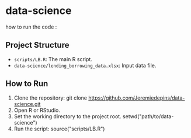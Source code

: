 # data-science
how to run the code : 

## Project Structure
- `scripts/LB.R`: The main R script.
- `data-science/lending_borrowing_data.xlsx`: Input data file.

## How to Run
1. Clone the repository:
   git clone https://github.com/Jeremiedepins/data-science.git
2. Open R or RStudio.
3. Set the working directory to the project root.
   setwd("path/to/data-science")
4. Run the script:
   source("scripts/LB.R")
